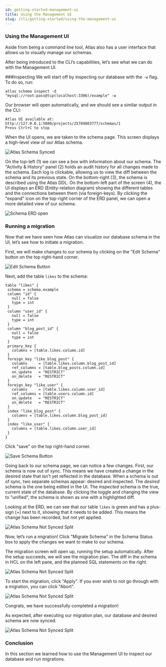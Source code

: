 ```yaml
---
id: getting-started-management-ui
title: Using the Management UI
slug: /cli/getting-started/using-the-management-ui
---
```


### Using the Management UI
Aside from being a command line tool, Atlas also has a user interface that allows us to visually manage our schemas. 

After being introduced to the CLI’s capabilities, let’s see what we can do with the Management UI.

###Inspecting
We will start off by inspecting our database with the `-w` flag. To do so, run:

`atlas schema inspect -d "mysql://root:pass@tcp(localhost:3306)/example" -w`

Our browser will open automatically, and we should see a similar output in the CLI:
```
Atlas UI available at: http://127.0.0.1:5800/projects/25769803777/schemas/1 
Press Ctrl+C to stop
```

When the UI opens, we are taken to the schema page. This screen displays a high-level view of our Atlas schema.

![Atlas Schema Synced](https://atlasgo.io/uploads/images/docs/synced-atlas-schema.png)


On the top-left (1) we can see a box with information about our schema. The "Activity & History" panel (2) holds an audit history for all changes made to the schema. Each log is clickable, allowing us to view the diff between the schema and its previous state. On the bottom-right (3), the schema is described using the Atlas DDL.  On the bottom-left part of the screen (4), the UI displays an ERD (Entity-relation diagram) showing the different tables and the connections between them (via foreign-keys). By clicking the "expand" icon on the top-right corner of the ERD panel, we can open a more detailed view of our schema.

![Schema ERD open](https://atlasgo.io/uploads/images/docs/schema-erd-open.png)

### Running a migration

Now that we have seen how Atlas can visualize our database schema in the UI, let’s see how to initiate a migration.

First, we will make changes to our schema by clicking on the "Edit Schema" button on the top right-hand corner.

![Edit Schema Button](https://atlasgo.io/uploads/images/docs/edit-schema-button.png)

Next, add the table `likes` to the schema:
```
table "likes" {
 schema = schema.example
 column "id" {
   null = false
   type = int
 }
 column "user_id" {
   null = false
   type = int
 }
 column "blog_post_id" {
   null = false
   type = int
 }
 primary_key {
   columns = [table.likes.column.id]
 }
 foreign_key "like_blog_post" {
   columns     = [table.likes.column.blog_post_id]
   ref_columns = [table.blog_posts.column.id]
   on_update   = "RESTRICT"
   on_delete   = "RESTRICT"
 }
 foreign_key "like_user" {
   columns     = [table.likes.column.user_id]
   ref_columns = [table.users.column.id]
   on_update   = "RESTRICT"
   on_delete   = "RESTRICT"
 }
 index "like_blog_post" {
   columns = [table.likes.column.blog_post_id]
 }
 index "like_user" {
   columns = [table.likes.column.user_id]
 }
}
```

Click "save" on the top right-hand corner.

![Save Schema Button](https://atlasgo.io/uploads/images/docs/save-schema.png)

Going back to our schema page, we can notice a few changes. First, our schema is now out of sync. This means we have created a change in the desired state that isn't yet reflected in the database. When a schema is out of sync, two separate schemas appear: desired and inspected.
The _desired_ schema is the one being edited in the UI. The _inspected_ schema is the
true, current state of the database. By clicking the toggle and changing the view to "unified", the schema is shown as one with a highlighted diff.

Looking at the ERD, we can see that our table `likes` is green and has a plus-sign (+) next to it, showing that it needs to be added. This means the change has been recorded, but not yet applied.

![Atlas Schema Not Synced Split](https://atlasgo.io/uploads/images/docs/schema-out-of-sync-unified.png)

Now, let’s run a migration!
Click "Migrate Schema" in the Schema Status box to apply the changes we want to make to our schema.

The migration screen will open up, running the setup automatically. After the setup succeeds, we will see the migration plan.
The diff in the schema in HCL on the left pane, and the planned SQL statements on the right.

![Atlas Schema Not Synced Split](https://atlasgo.io/uploads/images/docs/migrate-plan-step.png)

To start the migration, click "Apply". If you ever wish to not go through with a migration, you can click "Abort".

![Atlas Schema Not Synced Split](https://atlasgo.io/uploads/images/docs/migrate-apply-step.png)

Congrats, we have successfully completed a migration!

As expected, after executing our migration plan, our database and desired schema are now synced.

![Atlas Schema Not Synced Split](https://atlasgo.io/uploads/images/docs/synced-schema-after-migration.png)

### Conclusion
In this section we learned how to use the Management UI to inspect our database and run migrations.
